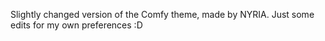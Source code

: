 Slightly changed version of the Comfy theme, made by NYRIA.
Just some edits for my own preferences :D
